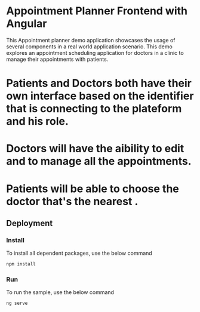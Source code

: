 #  Appointment Planner Frontend with Angular 

This Appointment planner demo application showcases the usage of several components in a real world application scenario. This demo explores an appointment scheduling application for doctors in a clinic to manage their appointments with patients.

# Patients and Doctors both have their own interface based on the identifier that is connecting to the plateform and his role.
# Doctors will have the aibility to edit and to manage all the appointments.
# Patients will be able to choose the doctor that's the nearest .

## Deployment

### Install

To install all dependent packages, use the below command

```sh
npm install
```

### Run

To run the sample, use the below command

```sh
ng serve
```
